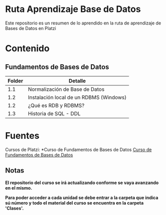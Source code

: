 # Ruta Aprendizaje Base de Datos

Este repositorio es un resumen de lo aprendido en la ruta de aprendizaje de Bases de Datos en Platzi


# Contenido
## Fundamentos de Bases de Datos
<table>
<thead>
<tr class="header">
<th>Folder</th>
<th>Detalle</th>
</tr>
</thead>
<tbody>
<tr class="odd">
<td>1.1</td>
<td>Normalización de Base de Datos</td>
</tr>
<tr class="even">
<td>1.2</td>
<td>Instalación local de un RDBMS (Windows)</td>
</tr>
<tr class="even">
<td>1.2</td>
<td>¿Qué es RDB y RDBMS?</td>
</tr>
 <tr class="even">
<td>1.3</td>
<td>Historia de SQL - DDL </td>
</tr>
</tbody>
</table>

 # Fuentes
 Cursos de Platzi:
*Curso de Fundamentos de Bases de Datos [Curso de Fundamentos de Bases de Datos](https://platzi.com/cursos/bd/)

 ## Notas
 **El repositorio del curso se irá actualizando conforme se vaya avanzando en el mismo.**
 
 **Para poder acceder a cada unidad se debe entrar a la carpeta que indica sú número y todo el material del curso se encuentra en la carpeta 'Clases'.**
